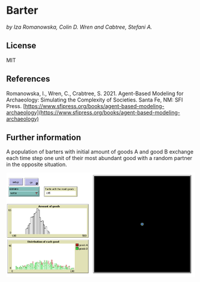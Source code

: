 # Barter
*by Iza Romanowska, Colin D. Wren and Cabtree, Stefani A.*

## License

MIT

## References

Romanowska, I., Wren, C., Crabtree, S. 2021. Agent-Based Modeling for Archaeology: Simulating the Complexity of Societies. Santa Fe, NM: SFI Press. [https://www.sfipress.org/books/agent-based-modeling-archaeology](https://www.sfipress.org/books/agent-based-modeling-archaeology)

## Further information

A population of barters with initial amount of goods A and good B exchange each time step one unit of their most abundant good with a random partner in the opposite situation.

![Interface of the Barter module](netlogo-implementation/documentation/ch5_simple_barter%20interface.png)

